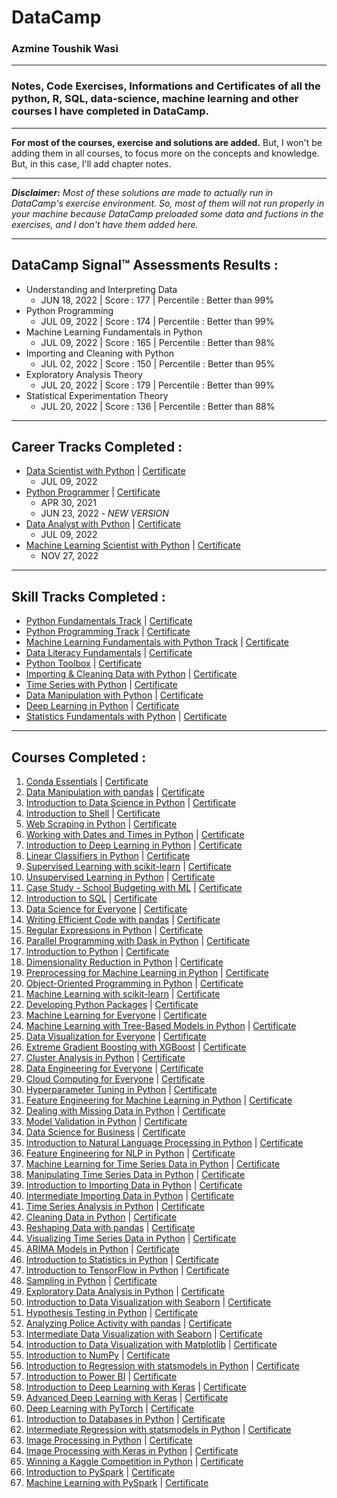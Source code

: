 # **DataCamp**
### **Azmine Toushik Wasi**

---

### Notes, Code Exercises, Informations and Certificates of all the python, R, SQL, data-science, machine learning and other courses I have completed in DataCamp.

---

**For most of the courses, exercise and solutions are added.** But, I won't be adding them in all courses, to focus more on the concepts and knowledge. But, in this case, I'll add chapter notes.

---

***Disclaimer:** Most of these solutions are made to actually run in DataCamp's exercise environment. So, most of them will not run properly in your machine because DataCamp preloaded some data and fuctions in the exercises, and I don't have them added here.*

---

## **DataCamp Signal™ Assessments Results :** 

- Understanding and Interpreting Data
  - JUN 18, 2022 | Score : 177 | Percentile : Better than 99%
- Python Programming
  - JUL 09, 2022 | Score : 174 | Percentile : Better than 99%
- Machine Learning Fundamentals in Python
  - JUL 09, 2022 | Score : 165 |  Percentile : Better than 98%
- Importing and Cleaning with Python
  - JUL 02, 2022 | Score : 150 |  Percentile : Better than 95%
- Exploratory Analysis Theory
  - JUL 20, 2022 | Score : 179 |  Percentile : Better than 99%
- Statistical Experimentation Theory
  - JUL 20, 2022 | Score : 136 |  Percentile : Better than 88%

---

## **Career Tracks Completed :**

- [Data Scientist with Python](https://github.com/azminewasi/DataCamp-Courses--Notes-Exercises-Projects/tree/main/Career%20Tracks%20Completed/Data%20Scientist%20with%20Python) | [Certificate](https://www.datacamp.com/statement-of-accomplishment/track/7cc385b02d4d4229b9b1c4e853f942999836205a)
  - JUL 09, 2022
- [Python Programmer](https://github.com/azminewasi/DataCamp-Courses--Notes-Exercises-Projects/tree/main/Career%20Tracks%20Completed/Python%20Programmer) | [Certificate](https://www.datacamp.com/statement-of-accomplishment/track/53516897e8494fac5726b5a95e772ac9dca2f0cc)
  - APR 30, 2021
  - JUN 23, 2022 - *NEW VERSION*
- [Data Analyst with Python](https://github.com/azminewasi/DataCamp-Courses--Notes-Exercises-Projects/tree/main/Career%20Tracks%20Completed/Python%20Programmer) | [Certificate](https://www.datacamp.com/statement-of-accomplishment/track/0ee7bbc1ee9c8c59f7e7349ee68cf501e76d17f7)
  - JUL 09, 2022
- [Machine Learning Scientist with Python](https://github.com/azminewasi/DataCamp-Courses--Notes-Exercises-Projects/tree/main/Career%20Tracks%20Completed/Machine%20Learning%20Scientist%20with%20Python) | [Certificate](https://www.datacamp.com/statement-of-accomplishment/track/18589b81edb60a4e3e6f144a6ed7443e6695fce3)
  - NOV 27, 2022

---
## **Skill Tracks Completed :**

- [Python Fundamentals Track](https://github.com/azminewasi/DataCamp-Courses--Notes-Exercises-Projects/tree/main/Skill%20Tracks%20%20Completed/Python%20Fundamentals) | [Certificate](https://www.datacamp.com/statement-of-accomplishment/track/97ed5b101facac09cf9981661c750941c3f8c335)
- [Python Programming Track](https://github.com/azminewasi/DataCamp-Courses--Notes-Exercises-Projects/tree/main/Skill%20Tracks%20%20Completed/Python%20Programming) | [Certificate](https://www.datacamp.com/statement-of-accomplishment/track/7e028f33e21ebda316e56a9128c0976c772da6c7)
- [Machine Learning Fundamentals with Python Track](https://github.com/azminewasi/DataCamp-Courses--Notes-Exercises-Projects/tree/main/Skill%20Tracks%20%20Completed/Machine%20Learning%20Scientist%20with%20Python) | [Certificate](https://www.datacamp.com/statement-of-accomplishment/track/5b7ae1bb6614f496b96a6f238cbd3fb46d6b9ccc)
- [Data Literacy Fundamentals](https://github.com/azminewasi/DataCamp-Courses--Notes-Exercises-Projects/tree/main/Skill%20Tracks%20%20Completed/Data%20Literacy%20Fundamentals) | [Certificate](https://www.datacamp.com/statement-of-accomplishment/track/2b705f666a8aab86b728cb9ac83a9e77c7e89a51)
- [Python Toolbox](https://github.com/azminewasi/DataCamp-Courses--Notes-Exercises-Projects/tree/main/Skill%20Tracks%20%20Completed/Python%20Toolbox) | [Certificate](https://www.datacamp.com/statement-of-accomplishment/track/d6d717306f276fd1718eb40a60e786b541c591ab)
- [Importing & Cleaning Data with Python](https://github.com/azminewasi/DataCamp-Courses--Notes-Exercises-Projects/tree/main/Skill%20Tracks%20%20Completed/Importing%20%26%20Cleaning%20Data%20with%20Python) | [Certificate](https://www.datacamp.com/statement-of-accomplishment/track/78e15544abc38caa0bd1fccfe945605985df2a22)
- [Time Series with Python](https://github.com/azminewasi/DataCamp-Courses--Notes-Exercises-Projects/tree/main/Skill%20Tracks%20%20Completed/Time%20Series%20Analysis%20with%20Python) | [Certificate](https://www.datacamp.com/statement-of-accomplishment/track/ec25cb851f98102f064f29c1cce20a5e1588a3d2)
- [Data Manipulation with Python](https://github.com/azminewasi/DataCamp-Courses--Notes-Exercises-Projects/tree/main/Skill%20Tracks%20%20Completed/Data%20Manipulation%20with%20Python) | [Certificate](https://www.datacamp.com/statement-of-accomplishment/track/9b76b86801bd30bae4aaa633da29cf84f80b1b1a)
- [Deep Learning in Python](https://github.com/azminewasi/DataCamp-Courses--Notes-Exercises-Projects/tree/main/Skill%20Tracks%20%20Completed/Deep%20Learning%20in%20Python) | [Certificate](https://www.datacamp.com/statement-of-accomplishment/track/c48350d074344bcacf6a3691e909249416abc339)
- [Statistics Fundamentals with Python](https://github.com/azminewasi/DataCamp-Courses--Notes-Exercises-Projects/tree/main/Skill%20Tracks%20%20Completed/Statistics%20Fundamentals%20with%20Python) | [Certificate](https://www.datacamp.com/statement-of-accomplishment/track/8c57727369694a4ca261780a5ef96d46096b08cd)

  
---
## **Courses Completed :**

1. [Conda Essentials](https://github.com/azminewasi/DataCamp-Courses--Notes-Exercises-Projects/tree/main/01%20Conda%20Essentials) | [Certificate](https://www.datacamp.com/statement-of-accomplishment/course/3e892cc08f2285de0c25c5d206d8e7ab09ac8a3c)
2. [Data Manipulation with pandas](https://github.com/azminewasi/DataCamp-Courses--Notes-Exercises-Projects/tree/main/02%20Data%20Manipulation%20with%20pandas) | [Certificate](https://www.datacamp.com/statement-of-accomplishment/course/9e6c773097a8fb3332cbabac3e3331ded615717d)
3. [Introduction to Data Science in Python](https://github.com/azminewasi/DataCamp-Courses--Notes-Exercises-Projects/tree/main/03%20Introduction%20to%20Data%20Science%20in%20Python) | [Certificate](https://www.datacamp.com/statement-of-accomplishment/course/b71cf0f85700d83e968d015aca683eabc1c7f413)
4. [Introduction to Shell](https://github.com/azminewasi/DataCamp-Courses--Notes-Exercises-Projects/tree/main/04%20Introduction%20to%20Shell) | [Certificate](https://www.datacamp.com/statement-of-accomplishment/course/79d18736c0afe35ffb0261ea95f9061236845b54)
5. [Web Scraping in Python](https://github.com/azminewasi/DataCamp-Courses--Notes-Exercises-Projects/tree/main/05%20Web%20Scraping%20in%20Python) | [Certificate](https://www.datacamp.com/statement-of-accomplishment/course/cbaf2b9852dcff40cf16cc2e610dd9b53807dacf)
6. [Working with Dates and Times in Python](https://github.com/azminewasi/DataCamp-Courses--Notes-Exercises-Projects/tree/main/06%20Working%20with%20Dates%20and%20Times%20in%20Python) | [Certificate](https://www.datacamp.com/statement-of-accomplishment/course/74869031d80bf8c2ff6f61dd5c4bf430d8dae9b1)
7. [Introduction to Deep Learning in Python](https://github.com/azminewasi/DataCamp-Courses--Notes-Exercises-Projects/tree/main/07%20Introduction%20to%20Deep%20Learning%20in%20Python) | [Certificate](https://www.datacamp.com/statement-of-accomplishment/course/c4b8be709c1b2e25c228bbd8fb09219ae4b569f7)
8. [Linear Classifiers in Python](https://github.com/azminewasi/DataCamp-Courses--Notes-Exercises-Projects/tree/main/08%20Linear%20Classifiers%20in%20Python) | [Certificate](https://www.datacamp.com/statement-of-accomplishment/course/8d181320d971b691eb5884459044039031dc2519)
9. [Supervised Learning with scikit-learn](https://github.com/azminewasi/DataCamp-Courses--Notes-Exercises-Projects/tree/main/08%20Linear%20Classifiers%20in%20Python) | [Certificate](https://www.datacamp.com/statement-of-accomplishment/course/9cd88b5d028a31d766e0d69f9cd8a1d25b214d62)
10. [Unsupervised Learning in Python](https://github.com/azminewasi/DataCamp-Courses--Notes-Exercises-Projects/tree/main/10%20Unsupervised%20Learning%20in%20Python) | [Certificate](https://www.datacamp.com/statement-of-accomplishment/course/7b77700cf2c7fca758ca275e8f8dd3cb494d02c0)
11. [Case Study - School Budgeting with ML](https://github.com/azminewasi/DataCamp-Courses--Notes-Exercises-Projects/tree/main/11%20Case%20Study%20-%20School%20Budgeting%20with%20ML) | [Certificate](https://www.datacamp.com/statement-of-accomplishment/course/905282c9911106ffb20c5bd4dbe25abf35231e9c)
12. [Introduction to SQL](https://github.com/azminewasi/DataCamp-Courses--Notes-Exercises-Projects/tree/main/12%20Introduction%20to%20SQL) | [Certificate](https://www.datacamp.com/statement-of-accomplishment/course/5c3c7a0f26c7bfaded1a475b023c65a3e994d706)
13. [Data Science for Everyone](https://github.com/azminewasi/DataCamp-Courses--Notes-Exercises-Projects/tree/main/13%20Data%20Science%20for%20Everyone) | [Certificate](https://www.datacamp.com/statement-of-accomplishment/course/e10d6bd7021772c3e7d68438f82db0ff2acd25c5)
14. [Writing Efficient Code with pandas](https://github.com/azminewasi/DataCamp-Courses--Notes-Exercises-Projects/tree/main/14%20Writing%20Efficient%20Code%20with%20pandas) | [Certificate](https://www.datacamp.com/statement-of-accomplishment/course/94b53695f17da3e11a87d629d7ddc06e701ea5f1)
15. [Regular Expressions in Python](https://github.com/azminewasi/DataCamp-Courses--Notes-Exercises-Projects/tree/main/15%20Regular%20Expressions%20in%20Python) | [Certificate](https://www.datacamp.com/statement-of-accomplishment/course/90fca77f0ae409c45a0526f3a3bf873545b4d6e2)
16. [Parallel Programming with Dask in Python](https://github.com/azminewasi/DataCamp-Courses--Notes-Exercises-Projects/tree/main/16%20Parallel%20Programming%20with%20Dask%20in%20Python) | [Certificate](https://www.datacamp.com/statement-of-accomplishment/course/941064fd8afef749905a92f1c52b2c86a48ad32e)
17. [Introduction to Python](https://github.com/azminewasi/DataCamp-Courses--Notes-Exercises-Projects/tree/main/17%20Introduction%20to%20Python) | [Certificate](https://www.datacamp.com/statement-of-accomplishment/course/25bbcc98a6236c0f90d92f4f655687e10008751b)
18. [Dimensionality Reduction in Python](https://github.com/azminewasi/DataCamp-Courses--Notes-Exercises-Projects/tree/main/18%20Dimensionality%20Reduction%20in%20Python) | [Certificate](https://www.datacamp.com/statement-of-accomplishment/course/7729378907bed8a4b4ffec4b058c5b3ea5d526e5)
19. [Preprocessing for Machine Learning in Python](https://github.com/azminewasi/DataCamp-Courses--Notes-Exercises-Projects/tree/main/19%20Preprocessing%20for%20Machine%20Learning%20in%20Python) | [Certificate](https://www.datacamp.com/statement-of-accomplishment/course/c53dbfa244066eb22e44c9c431f7be957dd264c2)
20. [Object-Oriented Programming in Python](https://github.com/azminewasi/DataCamp-Courses--Notes-Exercises-Projects/tree/main/20%20Object-Oriented%20Programming%20in%20Python) | [Certificate](https://www.datacamp.com/statement-of-accomplishment/course/f14c05518f03587519a6f6147192b8982c5533bc)
21. [Machine Learning with scikit-learn](https://www.datacamp.com/statement-of-accomplishment/course/41ebfaab61348da03cce1c18ed79c1e4b86c48db) | [Certificate]()
22. [Developing Python Packages](https://www.datacamp.com/statement-of-accomplishment/course/0affb9673ea44b81fd977bb97af66dea6cd1d42e) | [Certificate]()
23. [Machine Learning for Everyone](https://www.datacamp.com/statement-of-accomplishment/course/d9538220f8c5a33d89d3f04b79c538538f7f5ed9) | [Certificate]()
24. [Machine Learning with Tree-Based Models in Python](https://www.datacamp.com/statement-of-accomplishment/course/98695efb2210962b67abb1d17caea317c6b31a42) | [Certificate]()
25. [Data Visualization for Everyone](https://www.datacamp.com/statement-of-accomplishment/course/955286f584b149168261d44a17a73004cee8c309) | [Certificate]()
26. [Extreme Gradient Boosting with XGBoost](https://www.datacamp.com/statement-of-accomplishment/course/e768f6175b7b0008c1ff16bf599d84577b2ef66c) | [Certificate]()
27. [Cluster Analysis in Python](https://www.datacamp.com/statement-of-accomplishment/course/0137f944f68d33ad96f11b81a2217a504ab62c17) | [Certificate]()
28. [Data Engineering for Everyone](https://www.datacamp.com/statement-of-accomplishment/course/fee934fd44c69f71abbecb420848244829d57e8e) | [Certificate]()
29. [Cloud Computing for Everyone](https://www.datacamp.com/statement-of-accomplishment/course/7e0bf68cbfa629ce2fcdabd5f4179bd5ce925b21) | [Certificate]()
30. [Hyperparameter Tuning in Python](https://www.datacamp.com/statement-of-accomplishment/course/bd04de3859f411c6ee10e1adaeafd8756dbe90bc) | [Certificate]()
31. [Feature Engineering for Machine Learning in Python](https://www.datacamp.com/statement-of-accomplishment/course/ca5988b07369cbb4becd462013fa761a0a18a8c2) | [Certificate]()
32. [Dealing with Missing Data in Python](https://www.datacamp.com/statement-of-accomplishment/course/a980bc88d9636042fbb598b901a3073b6c60c787) | [Certificate]()
33. [Model Validation in Python](https://www.datacamp.com/statement-of-accomplishment/course/4554c4207624b58004a786ef4897fde1f5183060) | [Certificate]()
34. [Data Science for Business](https://www.datacamp.com/statement-of-accomplishment/course/9d47f7ba5beb353751039d2ba35ffa6eee0c459a) | [Certificate]()
35. [Introduction to Natural Language Processing in Python](https://www.datacamp.com/statement-of-accomplishment/course/1e206c05ee521ba7c65d8a76e07804a21154c92e) | [Certificate]()
36. [Feature Engineering for NLP in Python](https://www.datacamp.com/statement-of-accomplishment/course/bb19176ab693aae8ccf81c5d0004c3792914319f) | [Certificate]()
37. [Machine Learning for Time Series Data in Python](https://www.datacamp.com/statement-of-accomplishment/course/5c70b8c0da88a833a4f1d01f947e04668791a6d7) | [Certificate]()
38. [Manipulating Time Series Data in Python](https://www.datacamp.com/statement-of-accomplishment/course/d6296f12786efe91fdd9d7b49df999e46b4fd238) | [Certificate]()
39. [Introduction to Importing Data in Python](https://www.datacamp.com/statement-of-accomplishment/course/dd977907f5e9c2c3c1795e1f4df49dd90deb4440) | [Certificate]()
40. [Intermediate Importing Data in Python](https://www.datacamp.com/statement-of-accomplishment/course/e7b1d7bd84b64ab8ecf5bda55d2de749d26e2558) | [Certificate]()
41. [Time Series Analysis in Python](https://www.datacamp.com/statement-of-accomplishment/course/4e9b50f84404a86ef838a6ecba20f106894a22d7) | [Certificate]()
42. [Cleaning Data in Python](https://www.datacamp.com/statement-of-accomplishment/course/0e90b3c042ff91737677bbfa2c2978212d5fc954) | [Certificate]()
43. [Reshaping Data with pandas](https://www.datacamp.com/statement-of-accomplishment/course/3ef459bfaf8e1931408d73a98ab034e97e18c373) | [Certificate]()
44. [Visualizing Time Series Data in Python](https://www.datacamp.com/statement-of-accomplishment/course/de35020d6adb8fd65f926af296e27daebf31f5bb) | [Certificate]()
45. [ARIMA Models in Python](https://www.datacamp.com/statement-of-accomplishment/course/6cdf1055720ae4c840c3a54f1fc51a38fa974346) | [Certificate]()
46. [Introduction to Statistics in Python](https://www.datacamp.com/statement-of-accomplishment/course/2daf680e828b438e4a7af281d0be3ed0e01ef057) | [Certificate]()
47. [Introduction to TensorFlow in Python](https://www.datacamp.com/statement-of-accomplishment/course/3d55d011ee71480f17967cd243dbb09d6be35aad) | [Certificate]()
48. [Sampling in Python](https://www.datacamp.com/statement-of-accomplishment/course/50b23c32d8fd7a49cfd21970c30729e1dc1c075d) | [Certificate]()
49. [Exploratory Data Analysis in Python](https://www.datacamp.com/statement-of-accomplishment/course/c503219d7b93157b8723305abb5b71afd8674ff5) | [Certificate]()
50. [Introduction to Data Visualization with Seaborn](https://www.datacamp.com/statement-of-accomplishment/course/d48548c20f74b687347eb28058d39b36c9b526c8) | [Certificate]()
51. [Hypothesis Testing in Python](https://www.datacamp.com/statement-of-accomplishment/course/028e4918e94d70ec464eb3ebe1455dfbd7a3a2e6) | [Certificate]()
52. [Analyzing Police Activity with pandas](https://www.datacamp.com/statement-of-accomplishment/course/4a963b3ca2bc566c0691e756a36dd623b136e6f4) | [Certificate]()
53. [Intermediate Data Visualization with Seaborn](https://www.datacamp.com/statement-of-accomplishment/course/d61e97126cf42b1a08ec3e6975f49dad686189bc) | [Certificate]()
54. [Introduction to Data Visualization with Matplotlib](https://www.datacamp.com/statement-of-accomplishment/course/251457bc2bcd789954de9711bddfb34e3c05e73d) | [Certificate]()
55. [Introduction to NumPy](https://www.datacamp.com/statement-of-accomplishment/course/450c1a7067b6e72b8d205a77f99df8b05c315c53) | [Certificate]()
56. [Introduction to Regression with statsmodels in Python](https://www.datacamp.com/statement-of-accomplishment/course/373e8f68a98ad92ff2d074b404119568fae36513) | [Certificate]()
57. [Introduction to Power BI](https://www.datacamp.com/statement-of-accomplishment/course/99ba60bb91c9beda0a548b39dd11c754707d10a6?raw=1) | [Certificate]()
58. [Introduction to Deep Learning with Keras](https://www.datacamp.com/statement-of-accomplishment/course/b5ef095e00e8e59dbacf5f398b3a4e6db5f66ac1) | [Certificate]()
59. [Advanced Deep Learning with Keras](https://www.datacamp.com/statement-of-accomplishment/course/d10c7c97517409cc36aafd5ef5389ec5fb53e5ce) | [Certificate]()
60. [Deep Learning with PyTorch](https://www.datacamp.com/statement-of-accomplishment/course/d12608e22b5d7980aa9659bf8680808b6f8b531c) | [Certificate]()
61. [Introduction to Databases in Python](https://www.datacamp.com/statement-of-accomplishment/course/c89036012f769bbc7b33b67c369ad0520ea21f0e) | [Certificate]()
62. [Intermediate Regression with statsmodels in Python](https://www.datacamp.com/statement-of-accomplishment/course/9446b763dd4531383ad1f8e43b59b86f8dc68f38) | [Certificate]()
63. [Image Processing in Python](https://www.datacamp.com/statement-of-accomplishment/course/31ccda03720b5e6f31890480890730f273634dd0) | [Certificate]()
64. [Image Processing with Keras in Python](https://www.datacamp.com/statement-of-accomplishment/course/487a4830d2bbeb6dbc9f0d6c48150cc35d1f8c09) | [Certificate]()
65. [Winning a Kaggle Competition in Python](https://www.datacamp.com/statement-of-accomplishment/course/996b323819ef8f753a4be4f8c47cbe375576952f) | [Certificate]()
66. [Introduction to PySpark](https://www.datacamp.com/statement-of-accomplishment/course/fa85e4845bc5a8222e4dd460302aa32f8294df8c) | [Certificate]()
67. [Machine Learning with PySpark](https://www.datacamp.com/statement-of-accomplishment/course/d878605dc2c534f11caa8d2e0fee04653a07ea4c) | [Certificate]()